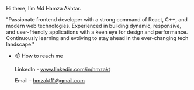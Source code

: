 Hi there, I’m Md Hamza Akhtar.
  
"Passionate frontend developer with a strong command of React, C++, and modern web technologies. Experienced in building dynamic, responsive, and user-friendly applications with a keen eye for design and performance. Continuously learning and evolving to stay ahead in the ever-changing tech landscape."

- 📫 How to reach me

  LinkedIn - www.linkedin.com/in/hmzakt

   Email - hmzakt11@gmail.com

